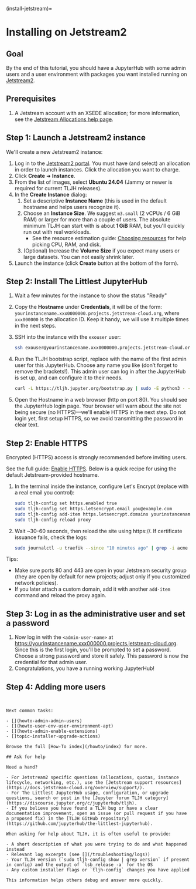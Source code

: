 (install-jetstream)=

# Installing on Jetstream2

## Goal

By the end of this tutorial, you should have a JupyterHub with some admin
users and a user environment with packages you want installed running on
[Jetstream2](https://jetstream-cloud.org/).

## Prerequisites

1. A Jetstream account with an XSEDE allocation; for more information,
   see the [Jetstream Allocations help page](https://jetstream-cloud.org/allocations/).

## Step 1: Launch a Jetstream2 instance

We'll create a new Jetstream2 instance:

1.  Log in to the [Jetstream2 portal](https://use.jetstream-cloud.org/). You must have (and select) an allocation in order to launch instances. Click the allocation you want to charge.
2.  Click **Create** ➜ **Instance**.
3.  From the list of images, select **Ubuntu 24.04** (Jammy or newer is required for current TLJH releases).
4.  In the **Create Instance** dialog:
    1. Set a descriptive **Instance Name** (this is used in the default hostname and helps users recognize it).
    2. Choose an **Instance Size**. We suggest `m3.small` (2 vCPUs / 6 GiB RAM) or larger for more than a couple of users. The absolute minimum TLJH can start with is about **1 GiB** RAM, but you'll quickly run out with real workloads.
       - See the resource estimation guide: [Choosing resources](/howto/admin/resource-estimation) for help picking CPU, RAM, and disk.
    3. (Optional) Increase the **Volume Size** if you expect many users or large datasets. You can not easily shrink later.
5.  Launch the instance (click **Create** button at the bottom of the form).

## Step 2: Install The Littlest JupyterHub

1. Wait a few minutes for the instance to show the status "Ready"
2. Copy the **Hostname** under **Credentials**, it will be of the form: `yourinstancename.xxx0000000.projects.jetstream-cloud.org`, where `xxx000000` is the allocation ID. Keep it handy, we will use it multiple times in the next steps.

3. SSH into the instance with the `exouser` user:

   ```bash
   ssh exouser@yourinstancename.xxx0000000.projects.jetstream-cloud.org
   ```

4. Run the TLJH bootstrap script, replace <admin-user-name> with the name of the first admin user for this JupyterHub. Choose any name you like (don’t forget to remove the brackets!). This admin user can log in after the JupyterHub is set up, and can configure it to their needs.

   ```bash
   curl -L https://tljh.jupyter.org/bootstrap.py | sudo -E python3 - --admin <admin-user-name>
   ```

5. Open the Hostname in a web browser (http on port 80). You should see the JupyterHub login page. Your browser will warn about the site not being secure (no HTTPS)—we'll enable HTTPS in the next step. Do not login yet, first setup HTTPS, so we avoid transmitting the password in clear text.

## Step 2: Enable HTTPS

Encrypted (HTTPS) access is strongly recommended before inviting users.

See the full guide: [Enable HTTPS](/howto/admin/https). Below is a quick recipe for using the default Jetstream-provided hostname.

1. In the terminal inside the instance, configure Let's Encrypt (replace with a real email you control):
   ```bash
   sudo tljh-config set https.enabled true
   sudo tljh-config set https.letsencrypt.email you@example.com
   sudo tljh-config add-item https.letsencrypt.domains yourinstancename.xxx0000000.projects.jetstream-cloud.org
   sudo tljh-config reload proxy
   ```
2. Wait ~30–60 seconds, then reload the site using https://. If certificate issuance fails, check the logs:
   ```bash
   sudo journalctl -u traefik --since "10 minutes ago" | grep -i acme
   ```

Tips:

- Make sure ports 80 and 443 are open in your Jetstream security group (they are open by default for new projects; adjust only if you customized network policies).
- If you later attach a custom domain, add it with another `add-item` command and reload the proxy again.

## Step 3: Log in as the administrative user and set a password

1. Now log in with the `<admin-user-name>` at https://yourinstancename.xxx000000.projects.jetstream-cloud.org. Since this is the first login, you'll be prompted to set a password. Choose a strong password and store it safely. This password is now the credential for that admin user.
2. Congratulations, you have a running working JupyterHub!

## Step 4: Adding more users

```{include} add-users.md


Next common tasks:

- [](howto-admin-admin-users)
- [](howto-user-env-user-environment-apt)
- [](howto-admin-enable-extensions)
- []topic-installer-upgrade-actions)

Browse the full [How-To index](/howto/index) for more.

## Ask for help

Need a hand?

- For Jetstream2 specific questions (allocations, quotas, instance lifecycle, networking, etc.), use the [Jetstream support resources](https://docs.jetstream-cloud.org/overview/support/).
- For The Littlest JupyterHub usage, configuration, or upgrade questions, search or post in the [Jupyter forum TLJH category](https://discourse.jupyter.org/c/jupyterhub/tljh).
- If you believe you have found a TLJH bug or have a clear documentation improvement, open an issue (or pull request if you have a proposed fix) in the [TLJH GitHub repository](https://github.com/jupyterhub/the-littlest-jupyterhub).

When asking for help about TLJH, it is often useful to provide:

- A short description of what you were trying to do and what happened instead
- Relevant log excerpts (see [](/troubleshooting/logs))
- Your TLJH version (`sudo tljh-config show | grep version` if present in config) and the output of `lsb_release -a` for the OS
- Any custom installer flags or `tljh-config` changes you have applied

This information helps others debug and answer more quickly.
